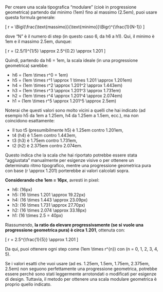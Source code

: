 Per creare una scala tipografica “modulare” (cioè in progressione geometrica) partendo dal minimo (1em) fino al massimo (2.5em), puoi usare questa formula generale:

\[
r = \Bigl(\frac{\text{massimo}}{\text{minimo}}\Bigr)^{\frac{1}{N-1}}
\]

dove “N” è il numero di step (in questo caso 6, da h6 a h1). Qui, il minimo è 1em e il massimo 2.5em, dunque:

\[
r = (2.5/1)^{1/5} \approx 2.5^{0.2} \approx 1.201
\]

Quindi, partendo da h6 = 1em, la scala ideale (in una progressione geometrica) sarebbe:

- h6 = \(1em \times r^0 = 1em\)
- h5 = \(1em \times r^1 \approx 1 \times 1.201 \approx 1.201em\)
- h4 = \(1em \times r^2 \approx 1.201^2 \approx 1.443em\)
- h3 = \(1em \times r^3 \approx 1.201^3 \approx 1.731em\)
- h2 = \(1em \times r^4 \approx 1.201^4 \approx 2.074em\)
- h1 = \(1em \times r^5 \approx 1.201^5 \approx 2.5em\)

Noterai che questi valori sono molto vicini a quelli che hai indicato (ad esempio h5 da 1em a 1.25em, h4 da 1.25em a 1.5em, ecc.), ma non coincidono esattamente:  
- Il tuo t5 (presumibilmente h5) è 1.25em contro 1.201em,  
- t4 (h4) è 1.5em contro 1.443em,  
- t3 (h3) è 1.75em contro 1.731em,  
- t2 (h2) è 2.375em contro 2.074em.

Questo indica che la scala che hai riportato potrebbe essere stata “aggiustata” manualmente per esigenze visive o per ottenere un determinato ritmo tipografico, mentre una progressione geometrica pura con base \(r \approx 1.201\) porterebbe ai valori calcolati sopra.

**Considerando che 1em = 16px**, avresti in pixel:
- h6: \(16px\)
- h5: \(16 \times 1.201 \approx 19.22px\)
- h4: \(16 \times 1.443 \approx 23.09px\)
- h3: \(16 \times 1.731 \approx 27.70px\)
- h2: \(16 \times 2.074 \approx 33.18px\)
- h1: \(16 \times 2.5 = 40px\)

Riassumendo, **la ratio da elevare progressivamente (se si vuole una progressione geometrica pura) è circa 1.201**, ottenuta con:

\[
r = 2.5^{\frac{1}{5}} \approx 1.201
\]

Da qui, puoi ottenere ogni step come \(1em \times r^{n}\) con \(n = 0, 1, 2, 3, 4, 5\).

Se i valori esatti che vuoi usare (ad es. 1.25em, 1.5em, 1.75em, 2.375em, 2.5em) non seguono perfettamente una progressione geometrica, potrebbe essere perché sono stati leggermente arrotondati o modificati per esigenze di design. Tuttavia, il metodo per ottenere una scala modulare geometrica è proprio quello indicato.
